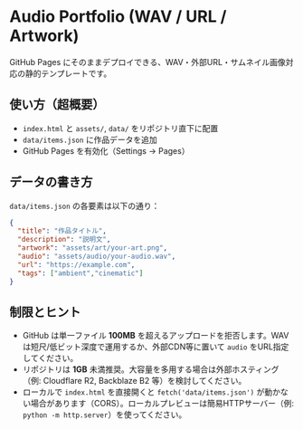 # Audio Portfolio (WAV / URL / Artwork)
GitHub Pages にそのままデプロイできる、WAV・外部URL・サムネイル画像対応の静的テンプレートです。

## 使い方（超概要）
- `index.html` と `assets/`, `data/` をリポジトリ直下に配置
- `data/items.json` に作品データを追加
- GitHub Pages を有効化（Settings → Pages）

## データの書き方
`data/items.json` の各要素は以下の通り：
```json
{
  "title": "作品タイトル",
  "description": "説明文",
  "artwork": "assets/art/your-art.png",
  "audio": "assets/audio/your-audio.wav",
  "url": "https://example.com",
  "tags": ["ambient","cinematic"]
}
```

## 制限とヒント
- GitHub は単一ファイル **100MB** を超えるアップロードを拒否します。WAVは短尺/低ビット深度で運用するか、外部CDN等に置いて `audio` をURL指定してください。
- リポジトリは **1GB** 未満推奨。大容量を多用する場合は外部ホスティング（例: Cloudflare R2, Backblaze B2 等）を検討してください。
- ローカルで `index.html` を直接開くと `fetch('data/items.json')` が動かない場合があります（CORS）。ローカルプレビューは簡易HTTPサーバー（例: `python -m http.server`）を使ってください。
